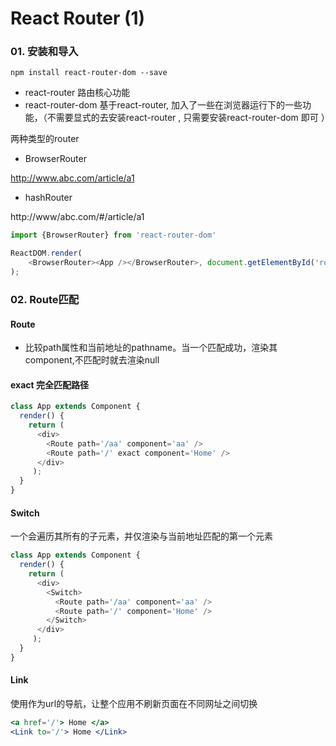 # React Router (1)



### 01. 安装和导入

```shell
npm install react-router-dom --save
```



+ react-router  	路由核心功能
+ react-router-dom     基于react-router, 加入了一些在浏览器运行下的一些功能，（不需要显式的去安装react-router , 只需要安装react-router-dom 即可 ）



两种类型的router

+ BrowserRouter 

http://www.abc.com/article/a1

+ hashRouter

http://www/abc.com/#/article/a1

 

```js
import {BrowserRouter} from 'react-router-dom'

ReactDOM.render(
    <BrowserRouter><App /></BrowserRouter>, document.getElementById('root')
);
```



### 02. Route匹配

#### Route

+ 比较path属性和当前地址的pathname。当一个<Route>匹配成功，渲染其component,不匹配时就去渲染null



#### exact 完全匹配路径

```js
class App extends Component {
  render() { 
    return ( 
      <div>
        <Route path='/aa' component='aa' />
        <Route path='/' exact component='Home' />
      </div>
     );
  }
}
```



#### Switch

一个<Switch>会遍历其所有的子<Route>元素，并仅渲染与当前地址匹配的第一个元素

```js
class App extends Component {
  render() { 
    return ( 
      <div>
        <Switch>
          <Route path='/aa' component='aa' />
          <Route path='/' component='Home' />
        </Switch>
      </div>
     );
  }
}
```



#### Link

使用<Link>作为url的导航，让整个应用不刷新页面在不同网址之间切换

```jsx
<a href='/'> Home </a>
<Link to='/'> Home </Link>
```

​       